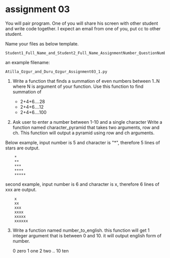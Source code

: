 # assignment 03

You will pair program.
One of you will share his screen with other student and write code together.
I expect an email from one of you, put cc to other student.

Name your files as below template.

	Student1_Full_Name_and_Student2_Full_Name_AssignmentNumber_QuestionNumber.py

an example filename: 

	Atilla_Ozgur_and_Duru_Ozgur_Assignment03_1.py




1. Write a function that finds a summation of even numbers between 1..N where N is argument of your function.
Use this function to find summation of

	-  2+4+6....28
	-  2+4+6....12
	-  2+4+6....100




2. Ask user to enter a number  between 1-10 and a single character 
Write a function named character_pyramid	 that takes two arguments, row and ch.
This function will output a pyramid using row and ch arguments.

Below example, input number is 5 and character is "*", therefore 5 lines of stars are output.

		*
		**
		***
		****
		***** 

second example, input number is 6 and character is x, therefore 6 lines of xxx are output.

		x
		xx
		xxx
		xxxx
		xxxxx 
		xxxxxx

3. Write a function named number_to_english.
this  function will get 1 integer argument that is between 0 and 10. 
it will output english form of number.

	0 zero
	1 one
	2 two
	..
	10 ten
